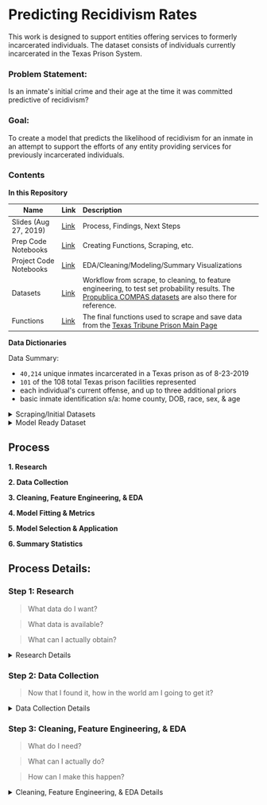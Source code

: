# Predicting Recidivism Rates
This work is designed to support entities offering services to formerly incarcerated individuals. The dataset consists of individuals currently incarcerated in the Texas Prison System.


### Problem Statement:
Is an inmate's initial crime and their age at the time it was committed predictive of recidivism?

### Goal:
To create a model that predicts the likelihood of recidivism for an inmate in an attempt to support the efforts of any entity providing services for previously incarcerated individuals.


### Contents
**In this Repository**

| Name | Link | Description |
| ---- | ---- | :---------- |
| Slides (Aug 27, 2019) | [Link](./Slides_Aug2019.pdf) | Process, Findings, Next Steps |
| Prep Code Notebooks | [Link](./Prep_Notebooks) |Creating Functions, Scraping, etc. |
| Project Code Notebooks | [Link](./Project_Notebooks) | EDA/Cleaning/Modeling/Summary Visualizations |
| Datasets | [Link](./datasets) | Workflow from scrape, to cleaning, to feature engineering, to test set probability results. The [Propublica COMPAS datasets](https://www.propublica.org/datastore/dataset/compas-recidivism-risk-score-data-and-analysis) are also there for reference. |
| Functions | [Link](./Project_Notebooks/inmate_scrape.py) | The final functions used to scrape and save data from the [Texas Tribune Prison Main Page](https://www.texastribune.org/library/data/texas-prisons/) |



**Data Dictionaries**

Data Summary:
- `40,214` unique inmates incarcerated in a Texas prison as of 8-23-2019
- `101` of the 108 total Texas prison facilities represented
- each individual's current offense, and up to three additional priors
- basic inmate identification s/a: home county, DOB, race, sex, & age

<details>
<summary> Scraping/Initial Datasets </summary>

>  [Priors csv](./datasets/my_data/priors_FINAL.csv)

>  [Inmate Details csv](./datasets/my_data/inmate_details_FINAL.csv)

>  [Merged csv](./datasets/my_data/complete_raw_df.csv)


**Priors csv**

All inmates have a `pr_crime_0`, which is their current offense. Some inmates have additional priors, and these are identified as pr_crime_1, pr_crime_2, and pr_crime_3. If an inmate does not have any or all of these priors, these cells for that inmate are filled with `'No_data'`. Connected to each offense is `pr_commit_date`, `pr_term`, and `pr_begins`. Below each of these is listed only once. However, each inmate could have information in some or all of these. Pr_crime_3 is their oldest prior, whereas pr_crime_1 is their most recent. This information was scraped from the [Texas Tribune](https://www.texastribune.org/library/data/texas-prisons/units).

| Data | Type | Description |
| --- | --- | :--- |
| name | string | inmate's name |
| TDCJ_ID | int | unique identification number for each inmate |
| pr_crime_0 | string | current offense; `pr_crime_1`, `_2`, `_3` also present |
| pr_commit_date_0 | string | the date this offense was committed; `pr_commit_date_1`, `_2`, `_3` also present |
| pr_term_0 | string | the length of time of the sentence; `pr_term_1`, `_2`, `_3` also present |
| pr_begins_0 | string | the first day of the sentence; `pr_begins_1`, `_2`, `_3` also present  |


**Inmate Details csv**

This is the personal information of each inmate.

| Data | Type | Description |
| --- | --- | :--- |
| name | string | inmate's name |
| sex | string | 'Male', 'Female' |
| race | string | each inmate's race |
| age | int | current age |
| max_sentence | string | each inmate's maximum sentence|
| prison_unit | string | the prison they are located |
| DOB | string | each inmate's date of birth |
| home_county | string | each inmate's home county |
| TDCJ_ID | int | unique identification number for each inmate |
| proj_release_date | string | an inmate's projected release date |

</details>

<details>
<summary> Model Ready Dataset </summary>

>  [Model Ready Dataset](./datasets/my_data/complete_model_ready.csv)

**Model Ready Dataset**

This is the `cleaned dataset` with features ready to be trained. Steps that were taken are explained below in the `process section` of the README. These features have been added to the original dataset, and the descriptions below address added or altered features exclusively.

17 types of crimes were categorized and made into dummy variables. The remaining crimes were distributed in a category called `other_crime`. Only one is represented in the dictionary below. Details about the categories are discussed in the `process` section of the README. Additionally, `101 prisons` were represented in the final dataset, and dummy variables were created. The base variable name is used to represent all below. `Ages` and `terms` were converted to floats and binned to be able to check each within the model. For both, the floats were used as features.

| Data | Type | Description |
| --- | --- | :--- |
| feature_crime | string | the inmate's initial offense (up to three priors) |
| feature_startdate | datetime | when the sentence of the initial offense began |
| feature_term | string | the years, months, and days of the inmate's term |
| feature_commit_date | datetime | the date the offense was committed |
| target_value | mixed | if there is a re-offense, the crime itself; if no re-offense, the int 0|
| final_target | int | the y-value; ``{1: reoffend, 0: no re-offense}``|
| theft_crime | int | ``{1: theft related crime, 0: not}`` |
| prison_unit_ | int | ``{1: at this prison, 0: not}`` |
| commit_age | float | the age of each inmate at the time the feature crime occurred |
| feature_term_flt | float | the years, months, and days of each inmate's term in a numerical float |
| term_binned_ | int | ``{1: remaining term in that range, 0: not}``; in years: `Less than 1`, `1_to_5`, `11_15`, `16_20`, `21_30`, `31_40`, `40+` |
| age_binned_ | int | ``{1: age in that range, 0: not}``; `Under 18`, `18 to 30`, `31 to 40`, `41 to 50`, `51 to 60`, `61 to 70`, `Above 70` |

</details>

## Process
**1. Research**

**2. Data Collection**

**3. Cleaning, Feature Engineering, & EDA**

**4. Model Fitting & Metrics**

**5. Model Selection & Application**

**6. Summary Statistics**

## Process Details:
### Step 1: Research
> What data do I want?

> What data is available?

> What can I actually obtain?

<details>
<summary> Research Details </summary>

I began this project by looking into available government datasets. I also found Probublica's work exposing racial bias in the COMPAS algorithm (kaggle and research/explanatory articles). This allowed me to gain access to their process,  their notebooks of work, and their datasets.

From here I considered what data I might want, and I started looking into the Huntsville State Penitentiary.

The Texas Tribune became the exclusive source of my data for this project. Through this website I learned I could access all prisons in the Texas System and each current inmate.

</details>

### Step 2: Data Collection
> Now that I found it, how in the world am I going to get it?

<details>
<summary> Data Collection Details </summary>

- Beautiful Soup
- Amazon Web Services

This part of the project took an extensive amount of time and offered a great deal of learning opportunity. Creating effective, efficient, and intentional functions to scrape the data needed was a days-long process of trial and error.

#### Highlights of learning:
- the invaluable nature of `try/except` statements
- automating `saving to a .csv` routinely within the function
  -- building out a shell of the notebook from a partial .csv while the scrape is running
- ensuring the same `unique identifier` for each observation is in all datasets intended to be merged (ie: names of individuals is not sufficient, a qualifying id or url tag is essential)
- the scrape can take days (and days and days)

#### Final Counts:
- `56,600` unique inmate basic detail observations
- `47,500` unique inmate prior detail observations
- merged dataset with `47,500 unique inmates`

#### Limitations of the Data:
- Only scraped the 4 most recent crimes, rather than all, so some inmates `feature_crime` was not their actual initial crime (this was a choice I made based on my limitations of time, it is absolutely possible to acquire all priors for each inmate).
- Only current inmates are represented in the dataset, this is missing individuals previously incarcerated that have not reoffended. These individuals would enhance the model.
- There are many types of facilities represented in the Texas Tribune database (`State Jail`, `Prison`, `Work Program`, `Transfer Facility`). The non-prison units are not filtered out of this dataset.
- No additional inmate information was acquired (ie: education, occupation, family information, etc).
- There were some (`very few`) errors found in the original data, and some questionable data that I could not conclusively confirm or disprove:
        - one inmate's DOB and and the date of their first offense is the same
        - some term lengths were invalid (`'2012 years, 8 months, 16 days'`)
        - the minimum age for first offense was 11 years old - I was unable to confirm if this is accurate, but it opened the door for the potential of incorrectly imputed information in the original dataset

</details>

### Step 3: Cleaning, Feature Engineering, & EDA
> What do I need?

> What can I actually do?

> How can I make this happen?

<details>
<summary> Cleaning, Feature Engineering, & EDA Details </summary>

Almost all of the data had to be manipulated or converted from its original form in order to explore or be used to model. These are some of the highlights.

#### Term Lengths:
This was a new challenge for me, because it was the first time there was inconsistency in the structure of the strings.
This is a sample of what some of the unique terms, as strings, were:


![Unique Terms](./images/unique_terms.png)

**Goal:** To convert these terms to accurate floats.
**Steps to solving this problem:**
1. Remove observations with clear errors, such as `'2012 years, 8 months', 16 days`
> There were two of these instances discovered

2. Remove observations including `'Life'`, `'Life Without Parole'`, `'Death'`
3. Creating a list of the remaining terms (`40,214` observations remaining) that are `split on the comma`
4. `Indexing` into the terms, removing the letters and spaces, adding periods in the appropriate space to set up the float, and `converting each to a float`.
5. Dividing any number associated with months by 12 and any number associated with days by 365.
6. Adding the corrected months and days to the years in index[0].
7. Creating a new list consisting of only index[0].
8. `df['feature_term_flt'] = new_list`

#### Crime Categories:
**Goal**: With `9005 unique feature crimes`, it felt important to create meaningful and categories to utilize as features.
**Steps to solving the problem:**


</details>
